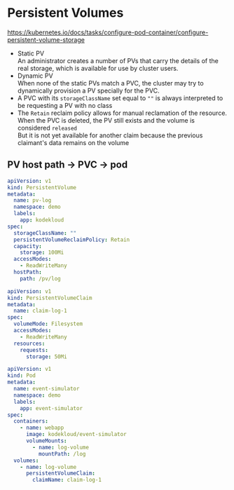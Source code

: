 # Persistent Volumes

https://kubernetes.io/docs/tasks/configure-pod-container/configure-persistent-volume-storage

* Static PV\
An administrator creates a number of PVs that carry the details of the real storage, which is available for use by cluster users.
* Dynamic PV\
When none of the static PVs match a PVC, the cluster may try to dynamically provision a PV specially for the PVC.
* A PVC with its `storageClassName` set equal to `""` is always interpreted to be requesting a PV with no class
* The `Retain` reclaim policy allows for manual reclamation of the resource.\
When the PVC is deleted, the PV still exists and the volume is considered `released`\
But it is not yet available for another claim because the previous claimant's data remains on the volume

## PV host path -> PVC -> pod

```yaml
apiVersion: v1
kind: PersistentVolume
metadata:
  name: pv-log
  namespace: demo
  labels:
    app: kodekloud
spec:
  storageClassName: ""
  persistentVolumeReclaimPolicy: Retain
  capacity:
    storage: 100Mi
  accessModes:
    - ReadWriteMany
  hostPath:
    path: /pv/log
```

```yaml
apiVersion: v1
kind: PersistentVolumeClaim
metadata:
  name: claim-log-1
spec:
  volumeMode: Filesystem
  accessModes:
    - ReadWriteMany
  resources:
    requests:
      storage: 50Mi
```

```yaml
apiVersion: v1
kind: Pod
metadata:
  name: event-simulator
  namespace: demo
  labels:
    app: event-simulator
spec:
  containers:
    - name: webapp
      image: kodekloud/event-simulator
      volumeMounts:
        - name: log-volume
          mountPath: /log
  volumes:
    - name: log-volume
      persistentVolumeClaim:
        claimName: claim-log-1
```
